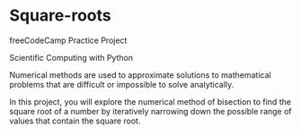 # Square-roots

freeCodeCamp Practice Project

Scientific Computing with Python 

Numerical methods are used to approximate solutions to mathematical problems that are difficult or impossible to solve analytically.

In this project, you will explore the numerical method of bisection to find the square root of a number by iteratively narrowing down the possible range of values that contain the square root.
